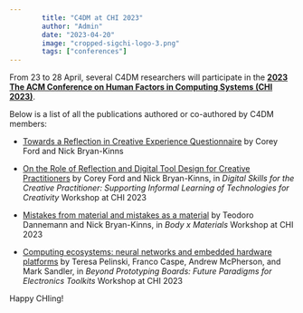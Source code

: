 ```yaml
---
        title: "C4DM at CHI 2023"
        author: "Admin"
        date: "2023-04-20"
        image: "cropped-sigchi-logo-3.png"
        tags: ["conferences"]
---
```


<p></p>

From 23 to 28 April, several C4DM researchers will participate in the <b>[2023 The ACM Conference on Human Factors in Computing Systems (CHI 2023)](https://chi2023.acm.org/)</b>.

Below is a list of all the publications authored or co-authored by C4DM members:

* [Towards a Reflection in Creative Experience Questionnaire](https://doi.org/10.1145/3544548.3581077) by Corey Ford and Nick Bryan-Kinns

* [On the Role of Reflection and Digital Tool Design for Creative Practitioners](https://chi2023digitalskillsforthecreativepractitioner.files.wordpress.com/2023/04/corey_chi_2023_workshop____digital_skills_for_the_creative_practitioner_workshop-6.pdf) by Corey Ford and Nick Bryan-Kinns, in _Digital Skills for the Creative Practitioner: Supporting Informal Learning of Technologies for Creativity_ Workshop at CHI 2023

* [Mistakes from material and mistakes as a material]() by Teodoro Dannemann and Nick Bryan-Kinns, in _Body x Materials_ Workshop at CHI 2023

* [Computing ecosystems: neural networks and embedded hardware platforms](https://electrofab.prototyping.id/assets/papers/electrofab23-final82.pdf) by Teresa Pelinski, Franco Caspe, Andrew McPherson, and Mark Sandler, in _Beyond Prototyping Boards: Future Paradigms for Electronics Toolkits_ Workshop at CHI 2023

Happy CHIing!
